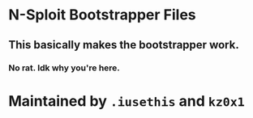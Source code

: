 # N-Sploit Bootstrapper Files
## This basically makes the bootstrapper work.
### No rat. Idk why you're here.
# Maintained by `.iusethis` and `kz0x1`
